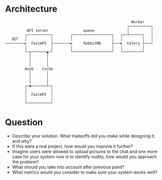 
# Architecture 
```
                                                          Worker
                                                        ┌──────────┐
          API server                queue               │          │
         ┌───────────┐        ┌──────────────────┐   ┌──┴──────┐   │
   GET   │           │        │                  │   │         │   │
─────────►  FastAPI  ├────────►     RabbitMQ     ├───►  Celery ├───┘
         │           │        │                  │   │         │
         └─┬───────▲─┘        └──────────────────┘   └─────────┘
           │       │
           │       │
           │       │
         Hash    Cache
           │       │
           │       │
           │       │
         ┌─▼───────┴─┐
         │           │
         │  FastAPI  │
         │           │
         └───────────┘
```

# Question 
- Describe your solution. What tradeoffs did you make while designing it, and why? 
- If this were a real project, how would you improve it further? 
- Imagine users were allowed to upload pictures to the chat and one more case for your system now is to identify nudity, how would you approach the problem? 
- What should you take into account after previous point?
- What metrics would you consider to make sure your system works well?
